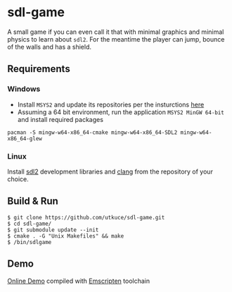 # sdl-game

A small game if you can even call it that with minimal graphics and minimal physics to learn about `sdl2`. For the meantime the player can jump, bounce of the walls and has a shield.

## Requirements

### Windows

- Install `MSYS2` and update its repositories per the insturctions [here](https://www.msys2.org/)
- Assuming a 64 bit environment, run the application `MSYS2 MinGW 64-bit` and install required packages
```
pacman -S mingw-w64-x86_64-cmake mingw-w64-x86_64-SDL2 mingw-w64-x86_64-glew
``` 
### Linux

Install [sdl2](https://www.libsdl.org/index.php) development libraries and [clang](https://clang.llvm.org/) from the repository of your choice.

## Build & Run

    $ git clone https://github.com/utkuce/sdl-game.git
    $ cd sdl-game/
    $ git submodule update --init
    $ cmake . -G "Unix Makefiles" && make
    $ /bin/sdlgame

## Demo
[Online Demo](https://utku.website/sdl-game/) compiled with [Emscripten](https://emscripten.org/) toolchain



